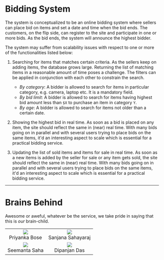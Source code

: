 # Bidding System

The system is conceptualized to be an online bidding system where sellers can place bid on items and set a date and time when the bid ends. The customers, on the flip side, can register to the site and participate in one or more bids. As the bid ends, the system will announce the highest bidder. 

The system may suffer from scalability issues with respect to one or more of the functionalities listed below:

1. Searching for items that matches certain criteria. As the sellers keep on adding items, the database grows large. Returning the list of matching items in a reasonable amount of time poses a challenge. The filters can be applied in conjunction with each other to constrain the search.

   * *By category*: A bidder is allowed to search for items in particular category, e.g. camera, laptop etc. It is a mandatory field.
   * *By bid limit*: A bidder is allowed to search for items having highest bid amount less than `$X` to purchase an item in category `Y`.
   * *By age*: A bidder is allowed to search for items not older than a certain date.
   
2. Showing the highest bid in real time. As soon as a bid is placed on any item, the site should reflect the same in (near) real time. With many bids going on in parallel and with several users trying to place bids on the same items, it'd an interesting aspect to scale which is essential for a practical bidding service.

3. Updating the list of sold items and items for sale in real time. As soon as a new items is added by the seller for sale or any item gets sold, the site should reflect the same in (near) real time. With many bids going on in parallel and with several users trying to place bids on the same items, it'd an interesting aspect to scale which is essential for a practical bidding service.
 
---

# Brains Behind
Awesome or aweful, whatever be the service, we take pride in saying that this is *our* brain-child.

<table width=5>
    <tr>
        <td><center><img src="https://s18.postimg.org/7r1f2wfl5/our_ninja.png">
        <br>Priyanka Bose</center></td>
        <td><center><img src="https://s18.postimg.org/7r1f2wfl5/our_ninja.png">
        <br>Sanjana Sahayaraj</center></td>
    </tr>
    <tr>
        <td><center><img src="https://s18.postimg.org/7r1f2wfl5/our_ninja.png">
        <br>Seemanta Saha</center></td>
        <td><center><img src="https://s18.postimg.org/7r1f2wfl5/our_ninja.png">
        <br>Dipanjan Das</center></td>
    </tr>
</table>
